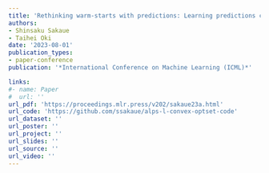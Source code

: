 ```yaml
---
title: 'Rethinking warm-starts with predictions: Learning predictions close to sets of optimal solutions for faster $\mathrm{L}$-/$\mathrm{L}^\natural$-convex function minimization'
authors:
- Shinsaku Sakaue
- Taihei Oki
date: '2023-08-01'
publication_types:
- paper-conference
publication: '*International Conference on Machine Learning (ICML)*'

links:
#- name: Paper
#  url: ''
url_pdf: 'https://proceedings.mlr.press/v202/sakaue23a.html'
url_code: 'https://github.com/ssakaue/alps-l-convex-optset-code'
url_dataset: ''
url_poster: ''
url_project: ''
url_slides: ''
url_source: ''
url_video: ''
---
```

